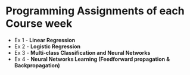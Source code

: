 # Programming Assignments of each Course week

* Ex 1 - **Linear Regression**
* Ex 2 - **Logistic Regression**
* Ex 3 - **Multi-class Classification and Neural Networks**
* Ex 4 - **Neural Networks Learning (Feedforward propagation & Backpropagation)**
